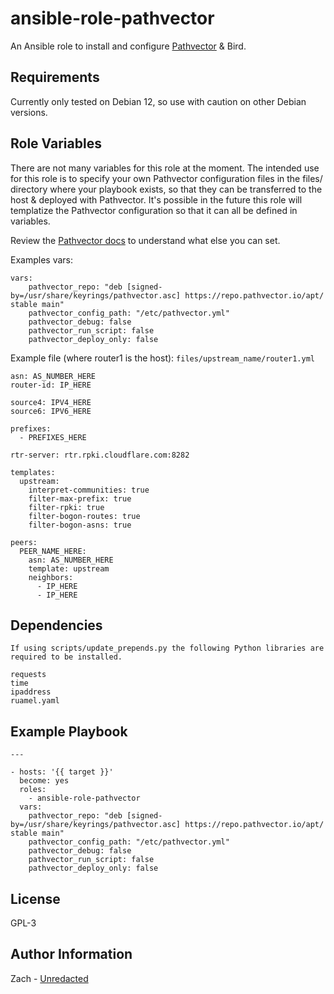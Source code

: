 ansible-role-pathvector
=========

An Ansible role to install and configure [Pathvector](https://pathvector.io/) & Bird.

Requirements
------------

Currently only tested on Debian 12, so use with caution on other Debian versions.

Role Variables
--------------

There are not many variables for this role at the moment. The intended use for this role is to specify your own Pathvector configuration files in the files/ directory where your playbook exists, so that they can be transferred to the host & deployed with Pathvector. It's possible in the future this role will templatize the Pathvector configuration so that it can all be defined in variables.

Review the [Pathvector docs](https://pathvector.io/docs/about) to understand what else you can set.

Examples vars:

```
vars:
    pathvector_repo: "deb [signed-by=/usr/share/keyrings/pathvector.asc] https://repo.pathvector.io/apt/ stable main"
    pathvector_config_path: "/etc/pathvector.yml"
    pathvector_debug: false
    pathvector_run_script: false
    pathvector_deploy_only: false
```

Example file (where router1 is the host): `files/upstream_name/router1.yml`

```
asn: AS_NUMBER_HERE
router-id: IP_HERE

source4: IPV4_HERE
source6: IPV6_HERE

prefixes:
  - PREFIXES_HERE

rtr-server: rtr.rpki.cloudflare.com:8282

templates:
  upstream:
    interpret-communities: true
    filter-max-prefix: true
    filter-rpki: true
    filter-bogon-routes: true
    filter-bogon-asns: true

peers:
  PEER_NAME_HERE:
    asn: AS_NUMBER_HERE
    template: upstream
    neighbors:
      - IP_HERE
      - IP_HERE
```

Dependencies
------------

```
If using scripts/update_prepends.py the following Python libraries are required to be installed.

requests
time
ipaddress
ruamel.yaml
```

Example Playbook
----------------

```
---

- hosts: '{{ target }}'
  become: yes
  roles:
    - ansible-role-pathvector
  vars:
    pathvector_repo: "deb [signed-by=/usr/share/keyrings/pathvector.asc] https://repo.pathvector.io/apt/ stable main"
    pathvector_config_path: "/etc/pathvector.yml"
    pathvector_debug: false
    pathvector_run_script: false
    pathvector_deploy_only: false
```

License
-------

GPL-3

Author Information
------------------

Zach - [Unredacted](https://unredacted.org/)